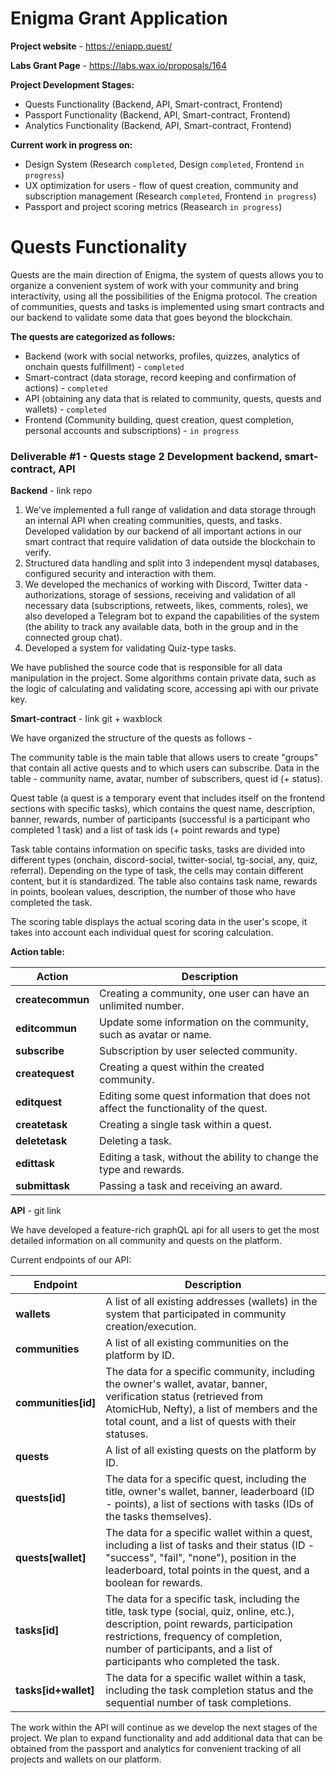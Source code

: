Enigma Grant Application
===

**Project website** - https://eniapp.quest/

**Labs Grant Page** - https://labs.wax.io/proposals/164

**Project Development Stages:**
- Quests Functionality (Backend, API, Smart-contract, Frontend)
- Passport Functionality (Backend, API, Smart-contract, Frontend)
- Analytics Functionality (Backend, API, Smart-contract, Frontend)

**Current work in progress on:**
- Design System (Research `completed`, Design `completed`, Frontend `in progress`)
- UX optimization for users - flow of quest creation, community and subscription management (Research `completed`, Frontend `in progress`)
- Passport and project scoring metrics (Reasearch `in progress`)

# Quests Functionality

Quests are the main direction of Enigma, the system of quests allows you to organize a convenient system of work with your community and bring interactivity, using all the possibilities of the Enigma protocol. The creation of communities, quests and tasks is implemented using smart contracts and our backend to validate some data that goes beyond the blockchain.

**The quests are categorized as follows:**
- Backend (work with social networks, profiles, quizzes, analytics of onchain quests fulfillment) - `completed`
- Smart-contract (data storage, record keeping and confirmation of actions) - `completed`
- API (obtaining any data that is related to community, quests, quests and wallets) - `completed`
- Frontend (Community building, quest creation, quest completion, personal accounts and subscriptions) - `in progress`

### Deliverable #1 - Quests stage 2 Development backend, smart-contract, API

**Backend** - link repo

1. We've implemented a full range of validation and data storage through an internal API when creating communities, quests, and tasks. Developed validation by our backend of all important actions in our smart contract that require validation of data outside the blockchain to verify.
2. Structured data handling and split into 3 independent mysql databases, configured security and interaction with them.
3. We developed the mechanics of working with Discord, Twitter data - authorizations, storage of sessions, receiving and validation of all necessary data (subscriptions, retweets, likes, comments, roles), we also developed a Telegram bot to expand the capabilities of the system (the ability to track any available data, both in the group and in the connected group chat).
4. Developed a system for validating Quiz-type tasks.

We have published the source code that is responsible for all data manipulation in the project. Some algorithms contain private data, such as the logic of calculating and validating score, accessing api with our private key.

**Smart-contract** - link git + waxblock

We have organized the structure of the quests as follows - 

The community table is the main table that allows users to create "groups" that contain all active quests and to which users can subscribe. Data in the table - community name, avatar, number of subscribers, quest id (+ status). 

Quest table (a quest is a temporary event that includes itself on the frontend sections with specific tasks), which contains the quest name, description, banner, rewards, number of participants (successful is a participant who completed 1 task) and a list of task ids (+ point rewards and type)

Task table contains information on specific tasks, tasks are divided into different types (onchain, discord-social, twitter-social, tg-social, any, quiz, referral). Depending on the type of task, the cells may contain different content, but it is standardized. The table also contains task name, rewards in points, boolean values, description, the number of those who have completed the task.

The scoring table displays the actual scoring data in the user's scope, it takes into account each individual quest for scoring calculation.

**Action table:**

| Action  | Description |
| ------------- | ------------- |
| **createсommun**  | Creating a community, one user can have an unlimited number.  |
| **editcommun**  | Update some information on the community, such as avatar or name.  |
| **subscribe**  | Subscription by user selected community.  |
| **createquest**  | Creating a quest within the created community.  |
| **editquest**  | Editing some quest information that does not affect the functionality of the quest.  |
| **createtask**  | Creating a single task within a quest.  |
| **deletetask**  | Deleting a task.  |
| **edittask**  | Editing a task, without the ability to change the type and rewards.  |
| **submittask**  | Passing a task and receiving an award.  |

**API** - git link

We have developed a feature-rich graphQL api for all users to get the most detailed information on all community and quests on the platform.

Current endpoints of our API:

| Endpoint  | Description |
| ------------- | ------------- |
| **wallets**  | A list of all existing addresses (wallets) in the system that participated in community creation/execution.  |
| **communities**  | A list of all existing communities on the platform by ID.  |
| **communities[id]**  | The data for a specific community, including the owner's wallet, avatar, banner, verification status (retrieved from AtomicHub, Nefty), a list of members and the total count, and a list of quests with their statuses.  |
| **quests**  | A list of all existing quests on the platform by ID.  |
| **quests[id]**  | The data for a specific quest, including the title, owner's wallet, banner, leaderboard (ID - points), a list of sections with tasks (IDs of the tasks themselves).  |
| **quests[wallet]**  | The data for a specific wallet within a quest, including a list of tasks and their status (ID - "success", "fail", "none"), position in the leaderboard, total points in the quest, and a boolean for rewards.  |
| **tasks[id]**  | The data for a specific task, including the title, task type (social, quiz, online, etc.), description, point rewards, participation restrictions, frequency of completion, number of participants, and a list of participants who completed the task.  |
| **tasks[id+wallet]**  | The data for a specific wallet within a task, including the task completion status and the sequential number of task completions.  |

The work within the API will continue as we develop the next stages of the project. We plan to expand functionality and add additional data that can be obtained from the passport and analytics for convenient tracking of all projects and wallets on our platform.
